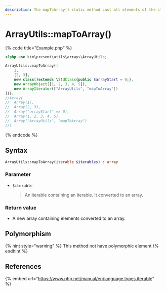 ```yaml
---
description: The mapToArray() static method cast all elements of the iterable to an array
---
```


# ArrayUtils::mapToArray\(\)

{% code title="Example.php" %}
```php
<?php use kim\present\utils\arrays\ArrayUtils;

ArrayUtils::mapToArray([
    1,
    [2, 3],
    new class()extends \StdClass{public $arrayStart = 0;},
    new ArrayObject([1, 2, 3, 4, 5]),
    new ArrayIterator(["ArrayUtils", "mapToArray"])
]));
//Array(
//  Array(1),
//  Array(2, 3),
//  Array("arrayStart" => 0),
//  Array(1, 2, 3, 4, 5),
//  Array("ArrayUtils", "mapToArray")
//)
```
{% endcode %}

## Syntax

```php
ArrayUtils::mapToArray(iterable $iterables) : array
```

### Parameter

* `$iterable`

  > An iterable containing an iterable. It converted to an array.

### Return value

* A new array containing elements converted to an array.

## Polymorphism

{% hint style="warning" %}
This method not have polymorphic element
{% endhint %}

## References

{% embed url="https://www.php.net/manual/en/language.types.iterable" %}



